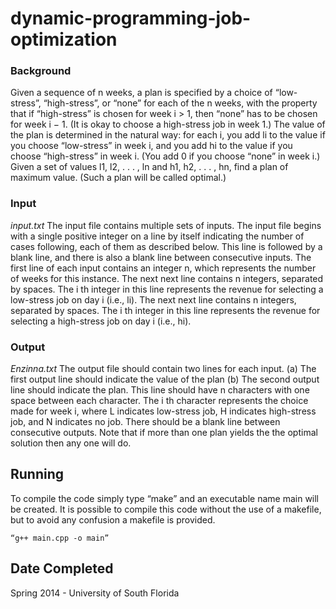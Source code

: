 # dynamic-programming-job-optimization

### Background
Given a sequence of n weeks, a plan is specified by a choice of “low-stress”, “high-stress”, or “none” for each of the n weeks,
with the property that if “high-stress” is chosen for week i > 1, then “none” has to be chosen for week i − 1. (It is okay to
choose a high-stress job in week 1.) The value of the plan is determined in the natural way: for each i, you add li to the value if
you choose “low-stress” in week i, and you add hi to the value if you choose “high-stress” in week i. (You add 0 if you choose
“none” in week i.)
Given a set of values l1, l2, . . . , ln and h1, h2, . . . , hn, find a plan of maximum value. (Such a plan will be called optimal.)

### Input
*input.txt*
The input file contains multiple sets of inputs. The input file begins with a single positive integer on a line by itself
indicating the number of cases following, each of them as described below. This line is followed by a blank line, and there
is also a blank line between consecutive inputs.
The first line of each input contains an integer n, which represents the number of weeks for this instance. The next next
line contains n integers, separated by spaces. The i
th integer in this line represents the revenue for selecting a low-stress
job on day i (i.e., li). The next next line contains n integers, separated by spaces. The i
th integer in this line represents
the revenue for selecting a high-stress job on day i (i.e., hi).

### Output
*Enzinna.txt*
The output file should contain two lines for each input.
(a) The first output line should indicate the value of the plan
(b) The second output line should indicate the plan. This line should have n characters with one space between each
character. The i
th character represents the choice made for week i, where L indicates low-stress job, H indicates
high-stress job, and N indicates no job.
There should be a blank line between consecutive outputs.
Note that if more than one plan yields the the optimal solution then any one will do.

## Running
To compile the code simply type “make” and an executable name main will be created. It is possible to compile this code without the use of a makefile, but to avoid any confusion a makefile is provided.
 
`“g++ main.cpp -o main”`

## Date Completed
Spring 2014 - University of South Florida
